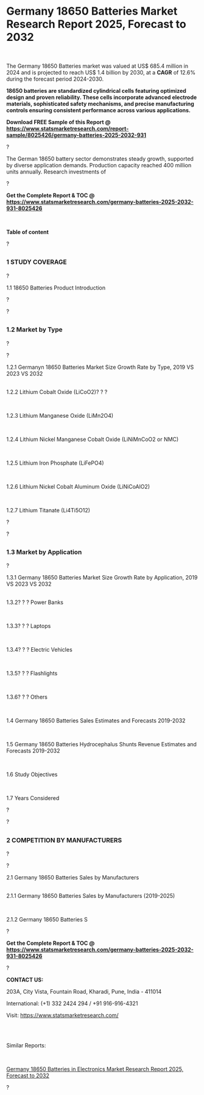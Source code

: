 <h1>Germany 18650 Batteries Market Research Report 2025, Forecast to 2032</h1><br/><p>The Germany 18650 Batteries market was valued at US$ 685.4 million in 2024 and is projected to reach US$ 1.4 billion by 2030, at a <strong>CAGR</strong> of 12.6% during the forecast period 2024-2030.</p>
 
 
 
 <p><strong>18650 batteries are standardized cylindrical cells featuring optimized design and proven reliability. These cells incorporate advanced electrode materials, sophisticated safety mechanisms, and precise manufacturing controls ensuring consistent performance across various applications.</strong></p>
 
 
 
 <div><b>Download FREE Sample of this Report @ <a href="https://www.statsmarketresearch.com/download-free-sample/8025426/germany-batteries-2025-2032-931">https://www.statsmarketresearch.com/report-sample/8025426/germany-batteries-2025-2032-931</a></b></div>
 
 
 
 <p>? </p>
 
 
 
 <p>The German 18650 battery sector demonstrates steady growth, supported by diverse application demands. Production capacity reached 400 million units annually. Research investments of</p>
 
 
 
 <p>? </p>
 
 
 
 <div><b>Get the Complete Report & TOC @ <a href="https://www.statsmarketresearch.com/germany-batteries-2025-2032-931-8025426">https://www.statsmarketresearch.com/germany-batteries-2025-2032-931-8025426</a></b></div>
 
 
 
 <p><br />
 
 <b>Table of content</b></p>
 
 
 
 <p>? </p>
 
 
 
 <h2><span style="font-size:16px"><strong>1 STUDY COVERAGE</strong></span></h2>
 
 
 
 <p>? </p>
 
 
 
 <p>1.1 18650 Batteries Product Introduction</p>
 
 
 
 <p>? </p>
 
 
 
 <p>? </p>
 
 
 
 <h2><span style="font-size:16px"><strong>1.2 Market by Type</strong></span></h2>
 
 
 
 <p>? </p>
 
 
 
 <p>? </p>
 
 
 
 <p>1.2.1 Germanyn 18650 Batteries Market Size Growth Rate by Type, 2019 VS 2023 VS 2032<br />
 
 <br />
 
 1.2.2 Lithium Cobalt Oxide (LiCoO2)? ? ? <br />
 
 <br />
 
 1.2.3 Lithium Manganese Oxide (LiMn2O4)<br />
 
 <br />
 
 1.2.4 Lithium Nickel Manganese Cobalt Oxide (LiNiMnCoO2 or NMC)<br />
 
 <br />
 
 1.2.5 Lithium Iron Phosphate (LiFePO4)<br />
 
 <br />
 
 1.2.6 Lithium Nickel Cobalt Aluminum Oxide (LiNiCoAlO2)<br />
 
 <br />
 
 1.2.7 Lithium Titanate (Li4Ti5O12)<br />
 
 ? </p>
 
 
 
 <p>? </p>
 
 
 
 <h2><span style="font-size:16px"><strong>1.3 Market by Application</strong></span></h2>
 
 
 
 <p>? </p>
 
 
 
 <p>1.3.1 Germany 18650 Batteries Market Size Growth Rate by Application, 2019 VS 2023 VS 2032<br />
 
 <br />
 
 1.3.2? ? ? Power Banks<br />
 
 <br />
 
 1.3.3? ? ? Laptops<br />
 
 <br />
 
 1.3.4? ? ? Electric Vehicles<br />
 
 <br />
 
 1.3.5? ? ? Flashlights<br />
 
 <br />
 
 1.3.6? ? ? Others<br />
 
 <br />
 
 1.4 Germany 18650 Batteries Sales Estimates and Forecasts 2019-2032<br />
 
 <br />
 
 1.5 Germany 18650 Batteries Hydrocephalus Shunts Revenue Estimates and Forecasts 2019-2032<br />
 
 <br />
 
 1.6 Study Objectives<br />
 
 <br />
 
 1.7 Years Considered</p>
 
 
 
 <p>? </p>
 
 
 
 <p>? </p>
 
 
 
 <h2><span style="font-size:16px"><strong>2 COMPETITION BY MANUFACTURERS</strong></span></h2>
 
 
 
 <p>? </p>
 
 
 
 <p>? </p>
 
 
 
 <p>2.1 Germany 18650 Batteries Sales by Manufacturers<br />
 
 <br />
 
 2.1.1 Germany 18650 Batteries Sales by Manufacturers (2019-2025)<br />
 
 <br />
 
 2.1.2 Germany 18650 Batteries S</p>
 
 
 
 <p>? </p>
 
 
 
 <div><b>Get the Complete Report & TOC @ <a href="https://www.statsmarketresearch.com/germany-batteries-2025-2032-931-8025426">https://www.statsmarketresearch.com/germany-batteries-2025-2032-931-8025426</a></b></div>
 
 
 
 <p>? </p>
 
 
 
 <p><b>CONTACT US:</b><br />
 
 203A, City Vista, Fountain Road, Kharadi, Pune, India - 411014<br />
 
 International: (+1) 332 2424 294 / +91 916-916-4321<br />
 
 Visit: <a href="https://www.statsmarketresearch.com/">https://www.statsmarketresearch.com/</a><br />
 
 <br />
 
 <br />
 
 Similar Reports:<br />
 
 <br />
 
 <a href="https://www.statsmarketresearch.com/germany-batterieselectronics-2025-2032-763-8025428">Germany 18650 Batteries in Electronics Market Research Report 2025, Forecast to 2032</a><br />
 
 ? </p>
